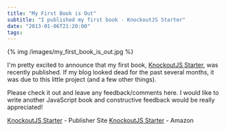 ```yaml
---
title: "My First Book is Out"
subtitle: "I published my first book - KnockoutJS Starter"
date: "2013-01-06T21:20:00"
tags:
---
```


{% img /images/my_first_book_is_out.jpg %}

I'm pretty excited to announce that my first book, [KnockoutJS Starter](http://www.packtpub.com/knockoutjs-starter/book), was recently published. If my blog looked dead for the past several months, it was due to this little project (and a few other things).

Please check it out and leave any feedback/comments here. I would like to write another JavaScript book and constructive feedback would be really appreciated!

[KnockoutJS Starter](http://www.packtpub.com/knockoutjs-starter/book) - Publisher Site
[KnockoutJS Starter](http://www.amazon.com/KnockoutJS-Starter-ebook/dp/B00AC1HDJS/) - Amazon